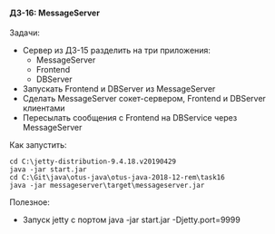 #### ДЗ-16: MessageServer

Задачи:
- Сервер из ДЗ-15 разделить на три приложения:
  - MessageServer
  - Frontend
  - DBServer
- Запускать Frontend и DBServer из MessageServer
- Сделать MessageServer сокет-сервером, Frontend и DBServer клиентами
- Пересылать сообщения с Frontend на DBService через MessageServer

Как запустить:
```
cd C:\jetty-distribution-9.4.18.v20190429
java -jar start.jar
cd C:\Git\java\otus-java\otus-java-2018-12-rem\task16
java -jar messageserver\target\messageserver.jar
```

Полезное:
- Запуск jetty c портом java -jar start.jar -Djetty.port=9999